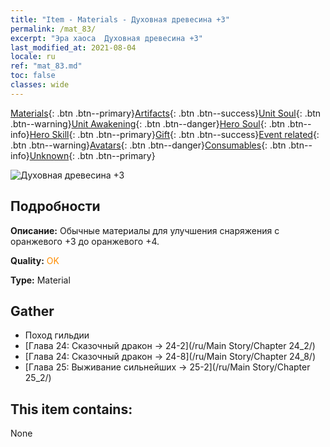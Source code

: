 ```yaml
---
title: "Item - Materials - Духовная древесина +3"
permalink: /mat_83/
excerpt: "Эра хаоса  Духовная древесина +3"
last_modified_at: 2021-08-04
locale: ru
ref: "mat_83.md"
toc: false
classes: wide
---
```

 [Materials](/ItemsRU/){: .btn .btn--primary}[Artifacts](/ItemsRU/Artifacts/){: .btn .btn--success}[Unit Soul](/ItemsRU/UnitSoul/){: .btn .btn--warning}[Unit Awakening](/ItemsRU/UnitAwakening/){: .btn .btn--danger}[Hero Soul](/ItemsRU/HeroSoul/){: .btn .btn--info}[Hero Skill](/ItemsRU/HeroSkill/){: .btn .btn--primary}[Gift](/ItemsRU/Gift/){: .btn .btn--success}[Event related](/ItemsRU/Events/){: .btn .btn--warning}[Avatars](/ItemsRU/Avatars/){: .btn .btn--danger}[Consumables](/ItemsRU/Consumables/){: .btn .btn--info}[Unknown](/ItemsRU/Unknown/){: .btn .btn--primary}

 ![Духовная древесина +3](/images/t/i_cailiao_mucai3.png)

## Подробности
 **Описание:** Обычные материалы для улучшения снаряжения c оранжевого +3 до оранжевого +4.

 **Quality:** <span style="color: #FF8C00">OK</span>

 **Type:** Material

## Gather

*    Поход гильдии 
*    [Глава 24: Сказочный дракон -> 24-2](/ru/Main Story/Chapter 24_2/) 
*    [Глава 24: Сказочный дракон -> 24-8](/ru/Main Story/Chapter 24_8/) 
*    [Глава 25: Выживание сильнейших -> 25-2](/ru/Main Story/Chapter 25_2/) 

## This item contains:

  None

